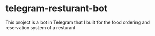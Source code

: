 # telegram-resturant-bot
This project is a bot in Telegram that I built for the food ordering and reservation system of a resturant
